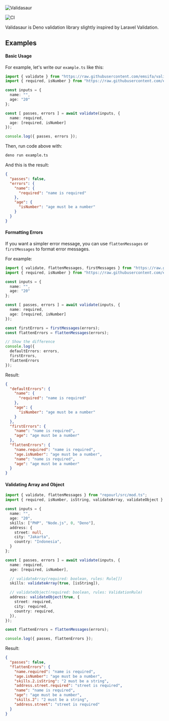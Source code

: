 ![Validasaur](https://raw.githubusercontent.com/emsifa/validasaur/master/validasaur.svg)

![CI](https://github.com/emsifa/validasaur/workflows/ci/badge.svg)

Validasaur is Deno validation library slightly inspired by Laravel Validation.

## Examples

#### Basic Usage

For example, let's write our `example.ts` like this:

```ts
import { validate } from "https://raw.githubusercontent.com/emsifa/validasaur/master/src/mod.ts";
import { required, isNumber } from "https://raw.githubusercontent.com/emsifa/validasaur/master/src/rules.ts";

const inputs = {
  name: "",
  age: "20"
};

const [ passes, errors ] = await validate(inputs, {
  name: required,
  age: [required, isNumber]
});

console.log({ passes, errors });
```

Then, run code above with:

```bash
deno run example.ts
```

And this is the result:

```json
{
  "passes": false,
  "errors": {
    "name": {
      "required": "name is required"
    },
    "age": {
      "isNumber": "age must be a number"
    }
  }
}
```

#### Formatting Errors

If you want a simpler error message,
you can use `flattenMessages` or `firstMessages` to format error messages.

For example:

```ts
import { validate, flattenMessages, firstMessages } from "https://raw.githubusercontent.com/emsifa/validasaur/master/src/mod.ts";
import { required, isNumber } from "https://raw.githubusercontent.com/emsifa/validasaur/master/src/rules.ts";

const inputs = {
  name: "",
  age: "20"
};

const [ passes, errors ] = await validate(inputs, {
  name: required,
  age: [required, isNumber]
});

const firstErrors = firstMessages(errors);
const flattenErrors = flattenMessages(errors);

// Show the difference
console.log({
  defaultErrors: errors,
  firstErrors,
  flattenErrors
});
```

Result:

```json
{
  "defaultErrors": {
    "name": {
      "required": "name is required"
    },
    "age": {
      "isNumber": "age must be a number"
    }
  },
  "firstErrors": {
    "name": "name is required",
    "age": "age must be a number"
  },
  "flattenErrors": {
    "name.required": "name is required",
    "age.isNumber": "age must be a number",
    "name": "name is required",
    "age": "age must be a number"
  }
}
```

#### Validating Array and Object

```ts
import { validate, flattenMessages } from "repourl/src/mod.ts";
import { required, isNumber, isString, validateArray, validateObject } from "repourl/src/rules.ts";

const inputs = {
  name: "",
  age: "20",
  skills: ["PHP", "Node.js", 0, "Deno"],
  address: {
    street: null,
    city: "Jakarta",
    country: "Indonesia",
  }
};

const [ passes, errors ] = await validate(inputs, {
  name: required,
  age: [required, isNumber],

  // validateArray(required: boolean, rules: Rule[])
  skills: validateArray(true, [isString]),

  // validateObject(required: boolean, rules: ValidationRule)
  address: validateObject(true, {
    street: required,
    city: required,
    country: required,
  }),
});

const flattenErrors = flattenMessages(errors);

console.log({ passes, flattenErrors });
```

Result:

```json
{
  "passes": false,
  "flattenErrors": {
    "name.required": "name is required",
    "age.isNumber": "age must be a number",
    "skills.2.isString": "2 must be a string",
    "address.street.required": "street is required",
    "name": "name is required",
    "age": "age must be a number",
    "skills.2": "2 must be a string",
    "address.street": "street is required"
  }
}
```
